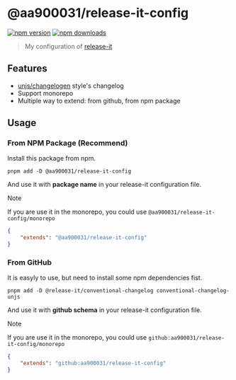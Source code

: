 # @aa900031/release-it-config

[![npm version][npm-version-src]][npm-version-href]
[![npm downloads][npm-downloads-src]][npm-downloads-href]

> My configuration of [release-it](https://github.com/release-it/release-it)

## Features

- [unjs/changelogen](https://github.com/unjs/changelogen) style's changelog
- Support monorepo
- Multiple way to extend: from github, from npm package

## Usage

### From NPM Package (Recommend)

Install this package from npm.

```shell
pnpm add -D @aa900031/release-it-config
```

And use it with **package name** in your release-it configuration file.

> [!NOTE]
> If you are use it in the monorepo, you could use `@aa900031/release-it-config/monorepo`

```json
{
	"extends": "@aa900031/release-it-config"
}
```

### From GitHub

It is easyly to use, but need to install some npm dependencies fist.

```shell
pnpm add -D @release-it/conventional-changelog conventional-changelog-unjs
```

And use it with **github schema** in your release-it configuration file.

> [!NOTE]
> If you are use it in the monorepo, you could use `github:aa900031/release-it-config/monorepo`

```json
{
	"extends": "github:aa900031/release-it-config"
}
```

<!-- Link Resources -->

[npm-version-src]: https://img.shields.io/npm/v/@aa900031/release-it-config?style=flat&colorA=18181B&colorB=F0DB4F
[npm-version-href]: https://npmjs.com/package/@aa900031/release-it-config
[npm-downloads-src]: https://img.shields.io/npm/dm/@aa900031/release-it-config?style=flat&colorA=18181B&colorB=F0DB4F
[npm-downloads-href]: https://npmjs.com/package/@aa900031/release-it-config
